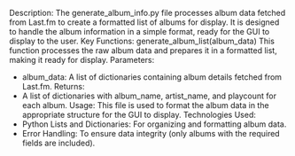 Description:
The generate_album_info.py file processes album data fetched from Last.fm to create a formatted list of albums for display. It is designed to handle the album information in a simple format, ready for the GUI to display to the user.
Key Functions:
generate_album_list(album_data)
This function processes the raw album data and prepares it in a formatted list, making it ready for display.
Parameters:
-	album_data: A list of dictionaries containing album details fetched from Last.fm.
Returns:
-	A list of dictionaries with album_name, artist_name, and playcount for each album.
Usage:
This file is used to format the album data in the appropriate structure for the GUI to display.
Technologies Used:
-	Python Lists and Dictionaries: For organizing and formatting album data.
-	Error Handling: To ensure data integrity (only albums with the required fields are included).
